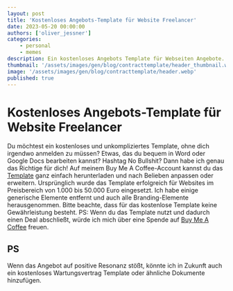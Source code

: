 ```yaml
---
layout: post
title: 'Kostenloses Angebots-Template für Website Freelancer'
date: 2023-05-20 00:00:00
authors: ['oliver_jessner']
categories:
    - personal
    - memes
description: Ein kostenloses Angebots Template für Webseiten Angebote.
thumbnail: '/assets/images/gen/blog/contracttemplate/header_thumbnail.webp'
image: '/assets/images/gen/blog/contracttemplate/header.webp'
published: true
---
```


# Kostenloses Angebots-Template für Website Freelancer

Du möchtest ein kostenloses und unkompliziertes Template, ohne dich irgendwo anmelden zu müssen? Etwas, das du bequem in Word oder Google Docs bearbeiten kannst? Hashtag No Bullshit? Dann habe ich genau das Richtige für dich! Auf meinem Buy Me A Coffee-Account kannst du das [Template](https://www.buymeacoffee.com/oliverjessner/e/136276) ganz einfach herunterladen und nach Belieben anpassen oder erweitern. Ursprünglich wurde das Template erfolgreich für Websites im Preisbereich von 1.000 bis 50.000 Euro eingesetzt. Ich habe einige generische Elemente entfernt und auch alle Branding-Elemente herausgenommen. Bitte beachte, dass für das kostenlose Template keine Gewährleistung besteht. PS: Wenn du das Template nutzt und dadurch einen Deal abschließt, würde ich mich über eine Spende auf [Buy Me A Coffee](https://www.buymeacoffee.com/oliverjessner/) freuen.

## PS

Wenn das Angebot auf positive Resonanz stößt, könnte ich in Zukunft auch ein kostenloses Wartungsvertrag Template oder ähnliche Dokumente hinzufügen.
